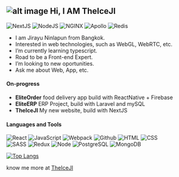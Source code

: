 ##  ![alt image](https://blog.theiceji.com/wp-content/uploads/2020/06/Logo-IJN_White_x.png) Hi, I AM TheIceJI

![NextJS](https://img.shields.io/badge/nextjs-%23000000.svg?style=for-the-badge&logo=next.js&logoColor=white) ![NodeJS](https://img.shields.io/badge/node.js-%2343853D.svg?style=for-the-badge&logo=node-dot-js&logoColor=white) ![NGINX](https://img.shields.io/badge/nginx-%23009639.svg?style=for-the-badge&logo=nginx&logoColor=white) ![Apollo](https://img.shields.io/badge/-ApolloGraphQL-311C87?style=for-the-badge&logo=apollo-graphql) ![Redis](https://img.shields.io/badge/Reddit-%23FF4500.svg?style=for-the-badge&logo=Reddit&logoColor=white)

- I am Jirayu Ninlapun from Bangkok.
- Interested in web technologies, such as WebGL, WebRTC, etc.
- I’m currently learning typescript.
- Road to be a Front-end Expert.
- I’m looking to new oportunities.
- Ask me about Web, App, etc.

#### On-progress

- **EliteOrder** food delivery app build with ReactNative + Firebase
- **EliteERP** ERP Project, build with Laravel and mySQL
- **TheIceJI** My new website, build with NextJS

#### Languages and Tools

![React](https://img.shields.io/badge/-React-000?&logo=React)
![JavaScript](https://img.shields.io/badge/-JavaScript-000?&logo=JavaScript)
![Webpack](https://img.shields.io/badge/-Webpack-000?&logo=Webpack)
![Github](https://img.shields.io/badge/-Github-000?&logo=Github)
![HTML](https://img.shields.io/badge/-HTML5-000?&logo=HTML5)
![CSS](https://img.shields.io/badge/-CSS3-000?&logo=CSS3)
</br>
![SASS](https://img.shields.io/badge/-SASS-000?&logo=SASS)
![Redux](https://img.shields.io/badge/-Redux-000?&logo=Redux)
![Node](https://img.shields.io/badge/-Node-000?&logo=Node.js)
![PostgreSQL](https://img.shields.io/badge/-PostgreSQL-000?&logo=PostgreSQL)
![MongoDB](https://img.shields.io/badge/-MongoDB-000?&logo=MongoDB)

[![Top Langs](https://github-readme-stats.vercel.app/api/top-langs/?username=Jirayu-ninl&layout=compact)](https://github.com/anuraghazra/github-readme-stats)

know me more at [TheIceJI](https://TheIceJI.com)
